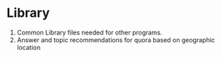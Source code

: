 Library
=======
1. Common Library files needed for other programs.
2. Answer and topic recommendations for quora based on geographic location

